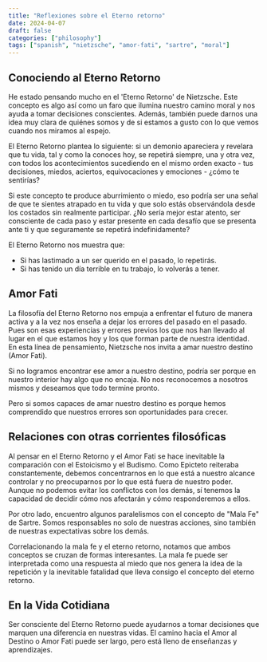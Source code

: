 ```yaml
---
title: "Reflexiones sobre el Eterno retorno"
date: 2024-04-07
draft: false
categories: ["philosophy"]
tags: ["spanish", "nietzsche", "amor-fati", "sartre", "moral"]
---
```


## Conociendo al Eterno Retorno

He estado pensando mucho en el 'Eterno Retorno' de Nietzsche. Este concepto es
algo así como un faro que ilumina nuestro camino moral y nos ayuda a tomar
decisiones conscientes. Además, también puede darnos una idea muy clara de
quiénes somos y de si estamos a gusto con lo que vemos cuando nos miramos al
espejo.

El Eterno Retorno plantea lo siguiente: si un demonio apareciera y revelara que
tu vida, tal y como la conoces hoy, se repetirá siempre, una y otra vez, con
todos los acontecimientos sucediendo en el mismo orden exacto - tus decisiones,
miedos, aciertos, equivocaciones y emociones - ¿cómo te sentirías?

Si este concepto te produce aburrimiento o miedo, eso podría ser una señal de
que te sientes atrapado en tu vida y que solo estás observándola desde los
costados sin realmente participar. ¿No sería mejor estar atento, ser consciente
de cada paso y estar presente en cada desafío que se presenta ante ti y que
seguramente se repetirá indefinidamente?

El Eterno Retorno nos muestra que:

- Si has lastimado a un ser querido en el pasado, lo repetirás.
- Si has tenido un día terrible en tu trabajo, lo volverás a tener.

## Amor Fati

La filosofía del Eterno Retorno nos empuja a enfrentar el futuro de manera
activa y a la vez nos enseña a dejar los errores del pasado en el pasado. Pues
son esas experiencias y errores previos los que nos han llevado al lugar en el
que estamos hoy y los que forman parte de nuestra identidad. En esta línea de
pensamiento, Nietzsche nos invita a amar nuestro destino (Amor Fati).

Si no logramos encontrar ese amor a nuestro destino, podría ser porque en
nuestro interior hay algo que no encaja. No nos reconocemos a nosotros mismos y
deseamos que todo termine pronto.

Pero si somos capaces de amar nuestro destino es porque hemos comprendido que
nuestros errores son oportunidades para crecer.

## Relaciones con otras corrientes filosóficas

Al pensar en el Eterno Retorno y el Amor Fati se hace inevitable la comparación
con el Estoicismo y el Budismo. Como Epicteto reiteraba constantemente, debemos
concentrarnos en lo que está a nuestro alcance controlar y no preocuparnos por
lo que está fuera de nuestro poder. Aunque no podemos evitar los conflictos con
los demás, sí tenemos la capacidad de decidir cómo nos afectarán y cómo
responderemos a ellos.

Por otro lado, encuentro algunos paralelismos con el concepto de "Mala Fe" de
Sartre. Somos responsables no solo de nuestras acciones, sino también de
nuestras expectativas sobre los demás.

Correlacionando la mala fe y el eterno retorno, notamos que ambos conceptos se
cruzan de formas interesantes. La mala fe puede ser interpretada como una
respuesta al miedo que nos genera la idea de la repetición y la inevitable
fatalidad que lleva consigo el concepto del eterno retorno.

## En la Vida Cotidiana

Ser consciente del Eterno Retorno puede ayudarnos a tomar decisiones que
marquen una diferencia en nuestras vidas. El camino hacia el Amor al Destino o
Amor Fati puede ser largo, pero está lleno de enseñanzas y aprendizajes.
